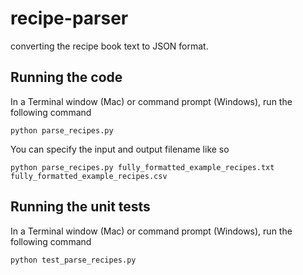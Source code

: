 # recipe-parser
converting the recipe book text to JSON format.


## Running the code
In a Terminal window (Mac) or command prompt (Windows), run the following command

```python parse_recipes.py```

You can specify the input and output filename like so

```python parse_recipes.py fully_formatted_example_recipes.txt fully_formatted_example_recipes.csv```


## Running the unit tests
In a Terminal window (Mac) or command prompt (Windows), run the following command

```python test_parse_recipes.py```
